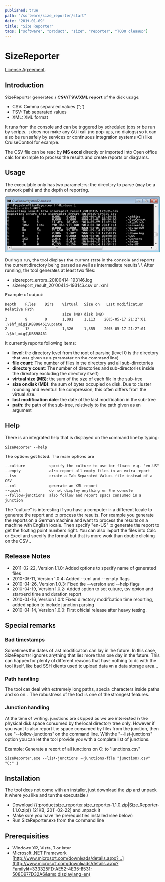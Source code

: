 ```yaml
---
published: true
path: "/software/size_reporter/start"
date: "2019-01-09"
title: "Size Reporter"
tags: ["software", "product", "size", "reporter", "TODO_cleanup"]
---
```


# SizeReporter

[License Agreement](legal/license).

## Introduction

SizeReporter generates a **CSV/TSV/XML report** of the disk usage:

* CSV: Comma separated values (";")
* TSV: Tab separated values
* XML: XML format

It runs from the console and can be triggered by scheduled jobs or be run by scripts. It does not make any GUI call (no pop-ups, no dialogs) so it can also be run safely by services or continuous integration systems (CI) like CruiseControl for example.

The CSV file can be read by **MS excel** directly or imported into Open office calc for example to process the results and create reports or diagrams.

## Usage

The executable only has two parameters: the directory to parse (may be a network path) and the depth of reporting.

![Screenshot SizeReporter](size_reporter.png)

During a run, the tool displays the current state in the console and reports the current directory being parsed as well as intermediate results.\\ \\ After running, the tool generates at least two files:

* sizereport_errors_20100414-193146.log
* sizereport_result_20100414-193146.csv or .xml

Example of output:

```
Depth    Files    Dirs    Virtual   Size on   Last modification     Relative Path
                          size (MB) disk (MB)   
3        9        0       1,091     1,113    2005-05-17 21:27:01    .\$hf_mig$\KB898461\update
2        12       1       1,326     1,355    2005-05-17 21:27:01    .\$hf_mig$\KB898461
```

It currently reports following items:

* **level**: the directory level from the root of parsing (level 0 is the directory that was given as a parameter on the command line)
* **file count**: The number of files in the directory and all sub-directories
* **directory count**: The number of directories and sub-directories inside the directory excluding the directory itself)
* **virtual size (MB)**: the sum of the size of each file in the sub-tree
* **size on disk (MB)**: the sum of bytes occupied on disk. Due to cluster rounding and eventual file compression, this often differs from the virtual size.
* **last modification date**: the date of the last modification in the sub-tree
* **path**: the path of the sub-tree, relatively to the path given as an argument

## Help

There is an integrated help that is displayed on the command line by typing:

```
SizeReporter --help
```

The options get listed. The main options are

```
--culture           specify the culture to use for floats e.g. "en-US"
--empty             also report all empty files in an extra report
--tsv               create a Tab Separated Values file instead of a CSV
--xml               generate an XML report
--quiet             do not display anything on the console
--follow-junctions  also follow and report space consumed in a junction
```

The "culture" is interesting if you have a computer in a different locale to generate the report and to process the results. For example you generate the reports on a German machine and want to process the results on a machine with English locale. Then specify "en-US" to generate the report to get the floating point numbers right. You can also import the files into Calc or Excel and specify the format but that is more work than double clicking on the CSV...

## Release Notes

* 2011-02-22, Version 1.1.0: Added options to specify name of generated files
* 2010-06-11, Version 1.0.4: Added --xml and --empty flags
* 2010-04-26, Version 1.0.3: Fixed the --version and --help flags
* 2010-04-19, Version 1.0.2: Added option to set culture, tsv option and start/end time and duration report
* 2010-04-16, Version 1.0.1: Fixed directory modification time reporting, added option to include junction parsing
* 2010-04-14, Version 1.0.0: First official release after heavy testing.

## Special remarks

### Bad timestamps

Sometimes the dates of last modification can lay in the future. In this case, SizeReporter ignores anything that lies more than one day in the future. This can happen for plenty of different reasons that have nothing to do with the tool itself, like bad SSH clients used to upload data on a data storage area...

### Path handling

The tool can deal with extremely long paths, special characters inside paths and so on... The robustness of the tool is one of the strongest features.

### Junction handling

At the time of writing, junctions are skipped as we are interested in the physical disk space consumed by the local directory tree only. However if you want to also report the space consumed by files from the junction, then use "--follow-junctions" on the command line. With the "--list-junctions" option you can let the tool provide you with a complete list of junctions.

Example: Generate a report of all junctions on C: to "junctions.csv"

```
SizeReporter.exe --list-junctions --junctions-file "junctions.csv" "C:" 1
```

## Installation

The tool does not come with an installer, just download the zip and unpack it where you like and tun the executable.\\ 

* Download {{:product:size_reporter:size_reporter-1.1.0.zip|Size_Reporter-1.1.0.zip}} [21KB, 2011-02-22] and unpack it
* Make sure you have the prerequisities installed (see below)
* Run SizeReporter.exe from the command line

## Prerequisities

* Windows XP, Vista, 7 or later
* Microsoft .NET Framework [http://www.microsoft.com/downloads/details.aspx?...](http://www.microsoft.com/downloads/details.aspx?FamilyId=333325FD-AE52-4E35-B531-508D977D32A6&amp;displaylang=en)
